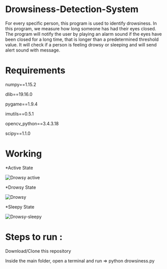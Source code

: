 # Drowsiness-Detection-System

For every specific person, this program is used to identify drowsiness. In this program, we measure how long someone has had their eyes closed. The program will notify the user by playing an alarm sound if the eyes have been closed for a long time, that is longer than a predetermined threshold value. It will check if a person is feeling drowsy or sleeping and will send alert sound with message.

# Requirements

numpy==1.15.2

dlib==19.16.0

pygame==1.9.4

imutils==0.5.1

opencv_python==3.4.3.18

scipy==1.1.0

# Working

*Active State

![Drowsy active](https://user-images.githubusercontent.com/85720636/209182586-fee5a8a2-0dd3-4b1b-9f5e-5970f7f5712c.jpg)

*Drowsy State

![Drowsy](https://user-images.githubusercontent.com/85720636/209182942-1d5c7a37-1529-4cb5-a838-988c3ad6709c.jpg)

*Sleepy State

![Drowsy-sleepy](https://user-images.githubusercontent.com/85720636/209183186-c80d6f41-5fab-4612-838e-a1d53cbb7100.jpg)

# Steps to run :

Download/Clone this repository

Inside the main folder, open a terminal and run => python drowsiness.py


